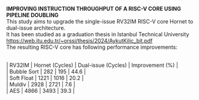 **IMPROVING INSTRUCTION THROUGHPUT OF A RISC-V CORE USING PIPELINE DOUBLING**
<br/>This study aims to upgrade the single-issue RV32IM RISC-V core Hornet to dual-issue architecture.
<br/>It has been studied as a graduation thesis in Istanbul Technical University
<br/>https://web.itu.edu.tr/~orssi/thesis/2024/AykutKilic_bit.pdf
<br/>The resulting RISC-V core has following performance improvements:

<br/>| RV32IM | Hornet (Cycles) |	Dual-issue (Cycles) |	Improvement (%) |
<br/>| Bubble Sort | 282 | 195 | 44.6 |
<br/>| Soft Float | 1221 | 1016 | 20.2 |
<br/>| Muldiv | 2928 | 2721 | 7.6 |
<br/>| AES | 4866 | 3493 | 39.3 |
